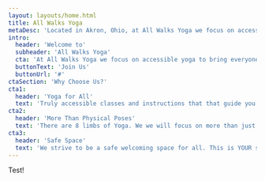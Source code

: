 ```yaml
---
layout: layouts/home.html
title: All Walks Yoga
metaDesc: 'Located in Akron, Ohio, at All Walks Yoga we focus on accessible yoga to bring everyone together regardless of race, gender, sexual orientation, body type, body ability, or fitness level. No matter where you are in your walk of life, all are welcome, together.'
intro:
  header: 'Welcome to'
  subheader: 'All Walks Yoga'
  cta: 'At All Walks Yoga we focus on accessible yoga to bring everyone together regardless of race, gender, sexual orientation, body type, body ability, or fitness level. No matter where you are in your walk of life, all are welcome, together.'
  buttonText: 'Join Us'
  buttonUrl: '#'
ctaSection: 'Why Choose Us?'
cta1:
  header: 'Yoga for All'
  text: 'Truly accessible classes and instructions that that guide you at your level.'
cta2:
  header: 'More Than Physical Poses'
  text: 'There are 8 limbs of Yoga. We we will focus on more than just the physical aspect.'
cta3:
  header: 'Safe Space'
  text: 'We strive to be a safe welcoming space for all. This is YOUR studio to grow, heal, and learn.'
---
```


Test!
